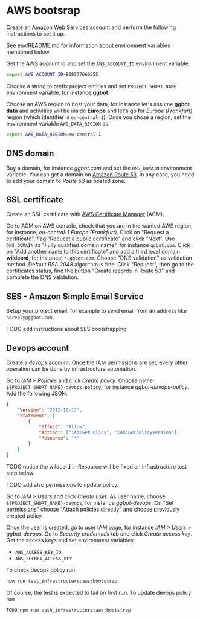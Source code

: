 # AWS bootsrap

Create an [Amazon Web Services](https://aws.amazon.com) account and perform the following instructions to set it up.

See [env/README.md](../../env/README.md) for information about environment variables mentioned below.

Get the AWS account id and set the `AWS_ACCOUNT_ID` environment variable.

```sh
export AWS_ACCOUNT_ID=888777666555
```

Choose a string to prefix project entities and set `PROJECT_SHORT_NAME` environment variable, for instance **ggbot**.

Choose an AWS region to host your data, for instance let's assume **ggbot data** and activities will be inside **Europe** and let's go for _Europe (Frankfurt)_ region (which identifier is `eu-central-1`). Once you chose a region, set the environment variable `AWS_DATA_REGION` as

```sh
export AWS_DATA_REGION=eu-central-1
```

## DNS domain

Buy a domain, for instance _ggbot.com_ and set the `DNS_DOMAIN` environment variable.
You can get a domain on [Amazon Route 53](https://aws.amazon.com/it/route53/).
In any case, you need to add your domain to _Route 53_ as hosted zone.

## SSL certificate

Create an SSL certificate with [AWS Certificate Manager](https://aws.amazon.com/certificate-manager/) (ACM).

Go to ACM on AWS console, check that you are in the wanted AWS region, for instance, _eu-central-1 Europe (Frankfurt)_.
Click on "Request a certificate", flag "Request a public certificate" and click "Next".
Use `DNS_DOMAIN` as "Fully qualified domain name", for instance `ggbot.com`.
Click on "Add another name to this certificate" and add a third level domain **wildcard**, for instance, `*.ggbot.com`.
Choose "DNS validation" as validation method. Default _RSA 2048_ algorithm is fine.
Click "Request", then go to the certificates status, find the button "Create records in Route 53" and complete the DNS validation.

## SES - Amazon Simple Email Service

Setup your project email, for example to send email from an address like `noreply@ggbot.com`.

TODO add instructions about SES bootstrapping

## Devops account

Create a _devops_ account. Once the IAM permissions are set, every other operation can be done by infrastructure automation.

Go to _IAM > Policies_ and click _Create policy_.
Choose name `${PROJECT_SHORT_NAME}-devops-policy`, for instance _ggbot-devops-policy_.
Add the following JSON.

```json
{
	"Version": "2012-10-17",
	"Statement": [
		{
			"Effect": "Allow",
			"Action": ["iam:GetPolicy", "iam:GetPolicyVersion"],
			"Resource": "*"
		}
	]
}
```

TODO notice the wildcard in Resource will be fixed on infrastructure test step below

TODO add also permissions to update policy.

Go to _IAM > Users_ and click _Create user_.
As user name, choose `${PROJECT_SHORT_NAME}-devops`, for instance _ggbot-devops_.
On "Set permissions" choose "Attach policies directly" and choose previously created policy.

Once the user is created, go to user IAM page, for instance _IAM > Users > ggbot-devops_. Go to _Security credentials_ tab and click _Create access key_.
Get the access keys and set environment variables:

-   `AWS_ACCESS_KEY_ID`
-   `AWS_SECRET_ACCESS_KEY`

To check devops policy run

```sh
npm run test_infrastructure:aws:bootstrap
```

Of course, the test is expected to fail on first run. To update devops policy run

```sh
TODO npm run push_infrastructure:aws:bootstrap
```

